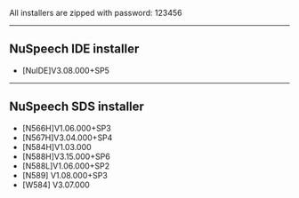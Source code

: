 All installers are zipped with password: 123456

-------------
NuSpeech IDE installer
-------------
- [NuIDE]V3.08.000+SP5

-------------
NuSpeech SDS installer
-------------
- [N566H]V1.06.000+SP3
- [N567H]V3.04.000+SP4
- [N584H]V1.03.000
- [N588H]V3.15.000+SP6
- [N588L]V1.06.000+SP2
- [N589] V1.08.000+SP3
- [W584] V3.07.000
